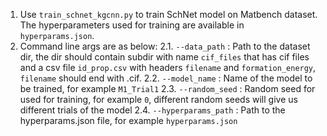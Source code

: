 1. Use `train_schnet_kgcnn.py` to train SchNet model on Matbench dataset. The hyperparameters used for training are available in `hyperparams.json`.
2. Command line args are as below:
    2.1. `--data_path` : Path to the dataset dir, the dir should contain subdir with name `cif_files` that has cif files and a csv file `id_prop.csv` with headers `filename` and `formation_energy`, `filename` should end with .cif.
    2.2. `--model_name` : Name of the model to be trained, for example `M1_Trial1`
    2.3. `--random_seed` : Random seed for used for training, for example `0`, different random seeds will give us different trials of the model
    2.4. `--hyperparams_path` : Path to the hyperparams.json file, for example `hyperparams.json`
